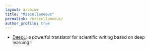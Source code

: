 ```yaml
---
layout: archive
title: "Miscellaneous"
permalink: /miscellaneous/
author_profile: true
---
```


- [DeepL](https://www.deepl.com/fr/translator): a powerful translator for scientific writing based on deep learning !
